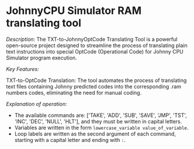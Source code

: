 # JohnnyCPU Simulator RAM translating tool

*Description:*
The TXT-to-JohnnyOptCode Translating Tool is a powerful open-source project designed to streamline the process of translating plain text instructions into special OptCode (Operational Code) for Johnny CPU Simulator program execution.

*Key Features:*

TXT-to-OptCode Translation: The tool automates the process of translating text files containing Johnny predicted codes into the corresponding .ram numbers codes, eliminating the need for manual coding.

*Explanation of operation:*
- The available commands are: ['TAKE', 'ADD', 'SUB', 'SAVE', 'JMP', 'TST', 'INC', 'DEC', 'NULL', 'HLT'], and they must be written in capital letters.
- Variables are written in the form `lowercase_variable value_of_variable`.
- Loop labels are written as the second argument of each command, starting with a capital letter and ending with `:`.

